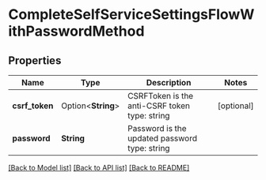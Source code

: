 # CompleteSelfServiceSettingsFlowWithPasswordMethod

## Properties

Name | Type | Description | Notes
------------ | ------------- | ------------- | -------------
**csrf_token** | Option<**String**> | CSRFToken is the anti-CSRF token  type: string | [optional]
**password** | **String** | Password is the updated password  type: string | 

[[Back to Model list]](../README.md#documentation-for-models) [[Back to API list]](../README.md#documentation-for-api-endpoints) [[Back to README]](../README.md)


